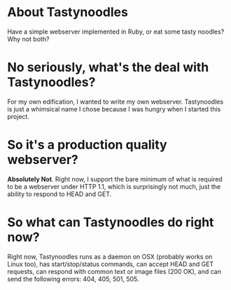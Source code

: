 # About Tastynoodles
Have a simple webserver implemented in Ruby, or eat some tasty noodles? Why not both?
# No seriously, what's the deal with Tastynoodles?
For my own edification, I wanted to write my own webserver. Tastynoodles is just a whimsical name I chose because I was hungry when I started this project.
# So it's a production quality webserver?
**Absolutely Not**. Right now, I support the bare minimum of what is required to be a webserver under HTTP 1.1, which is surprisingly not much, just the ability to respond to HEAD and GET.
# So what can Tastynoodles do right now?
Right now, Tastynoodles runs as a daemon on OSX (probably works on Linux too), has start/stop/status commands, can accept HEAD and GET requests, can respond with common text or image files (200 OK), and can send the following errors: 404, 405, 501, 505.